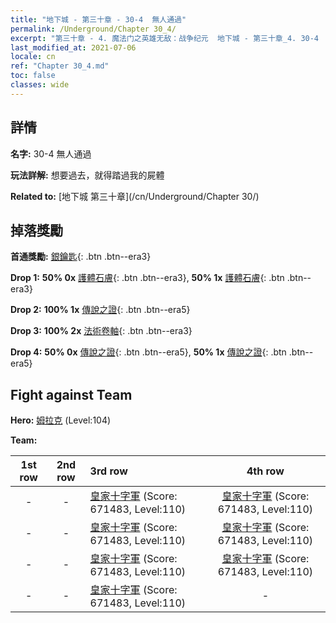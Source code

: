 ```yaml
---
title: "地下城 - 第三十章 - 30-4  無人通過"
permalink: /Underground/Chapter 30_4/
excerpt: "第三十章 - 4. 魔法门之英雄无敌：战争纪元  地下城 - 第三十章_4. 30-4  無人通過"
last_modified_at: 2021-07-06
locale: cn
ref: "Chapter 30_4.md"
toc: false
classes: wide
---
```


## 詳情

 **名字:** 30-4  無人通過

 **玩法詳解:**       想要過去，就得踏過我的屍體

 **Related to:** [地下城 第三十章](/cn/Underground/Chapter 30/)

## 掉落獎勵

 **首通獎勵:** [銀鑰匙](/cn/Items/con_693/){: .btn .btn--era3}

 **Drop 1:** **50% 0x** [護體石膚](/cn/Items/her_452/){: .btn .btn--era3}, **50% 1x** [護體石膚](/cn/Items/her_452/){: .btn .btn--era3}

 **Drop 2:** **100% 1x** [傳說之證](/cn/Items/mat_102/){: .btn .btn--era5}

 **Drop 3:** **100% 2x** [法術卷軸](/cn/Items/con_694/){: .btn .btn--era3}

 **Drop 4:** **50% 0x** [傳說之證](/cn/Items/mat_102/){: .btn .btn--era5}, **50% 1x** [傳說之證](/cn/Items/mat_102/){: .btn .btn--era5}


## Fight against Team
 **Hero:** [姆拉克](/cn/heroes/Mullich/) (Level:104)

 **Team:**


  | 1st row | 2nd row | 3rd row | 4th row |
  |:----:|:----:|:----|:----:|
  | - | - | [皇家十字軍](/cn/units/Swordsman/) (Score: 671483, Level:110)  | [皇家十字軍](/cn/units/Swordsman/) (Score: 671483, Level:110)  |
  | - | - | [皇家十字軍](/cn/units/Swordsman/) (Score: 671483, Level:110)  | [皇家十字軍](/cn/units/Swordsman/) (Score: 671483, Level:110)  |
  | - | - | [皇家十字軍](/cn/units/Swordsman/) (Score: 671483, Level:110)  | [皇家十字軍](/cn/units/Swordsman/) (Score: 671483, Level:110)  |
  | - | - | [皇家十字軍](/cn/units/Swordsman/) (Score: 671483, Level:110)  | - |


